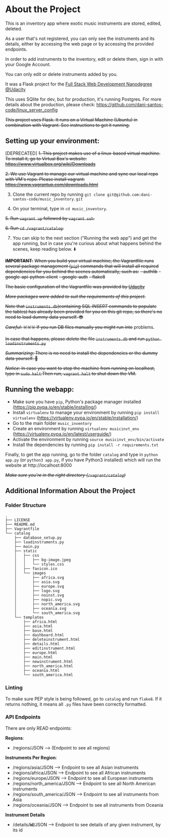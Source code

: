 # About the Project
This is an inventory app where exotic music instruments are stored, edited, deleted.

As a user that's not registered, you can only see the instruments and its details,
either by accessing the web page or by accessing the provided endpoints.

In order to add instruments to the inventory, edit or delete them, sign in with your Google Account.

You can only edit or delete instruments added by you.

It was a Flask project for the [Full Stack Web Development
Nanodegree @Udacity](https://eu.udacity.com/course/full-stack-web-developer-nanodegree--nd004)

This uses SQlite for dev, but for production, it's running Postgres. For more details about the production, please check: https://github.com/dani-santos-code/linux_server_config

~~This project uses Flask. It runs on a Virtual Machine (Ubuntu) in combination with Vagrant. See instructions to get it running.~~

## Setting up your environment:
[DEPRECATED]
 ~~1. This project makes use of a linux-based virtual machine. To install it, go to Virtual Box's website: https://www.virtualbox.org/wiki/Downloads~~

~~2. We use Vagrant to manage our virtual machine and sync our local repo with VM's repo. Please install vagrant: https://www.vagrantup.com/downloads.html~~

3. Clone the current repo by running
`git clone git@github.com:dani-santos-code/music_inventory.git`

4. On your terminal, type in `cd music_inventory`.

~~5. Run `vagrant up` followed by `vagrant ssh`.~~

~~6. Run `cd /vagrant/catalog`.~~

7. You can skip to the next section ("Running the web app") and get the app running, but in case you're curious about what happens behind the scenes, keep reading below. ⬇️

~~**IMPORTANT**:~~
~~When you build your virtual machine, the Vagrantfile runs several package management (`pip`) commands that will install all required dependencies for you behind the scenes automatically, such as:~~
~~- authlib~~
~~- google-api-python-client~~
~~- google-auth~~
~~- flake8~~

~~The basic configuration of the Vagrantfile was provided by [Udacity](https://github.com/udacity/fullstack-nanodegree-vm)~~

~~*More packages were added to suit the requirements of this project.*~~

~~Note that `instruments.db`(containing SQL *INSERT* commands to populate the tables) has already been provided for you on this git repo, so there's no need to load dummy data yourself. 😎~~

~~*Careful*: ☠️☠️☠️ If you run DB files manually you might run into~~ problems.

~~In case that happens, please delete the file `instruments.db` and run `python loadinstruments.py`~~

~~*Summarizing*: There is no need to install the dependencies or the dummy data yourself. 🔆~~

~~*Notice*:  In case you want to stop the machine from running on localhost, type in `sudo halt`.Then run, `vagrant halt` to shut down the VM.~~

## Running the webapp:

- Make sure you have `pip`, Python's package manager installed (https://pip.pypa.io/en/stable/installing/)
- Install `virtualenv` to manage your environment by running `pip install virtualenv` (https://virtualenv.pypa.io/en/stable/installation/)
- Go to the main folder `music_inventory`
- Create an environment by running `virtualenv musicinvt_env` (https://virtualenv.pypa.io/en/latest/userguide/)
- Activate the environment by running `source musicinvt_env/bin/activate`
- Install the dependencies by running `pip install -r requirements.txt`
  
Finally, to get the app running, go to the folder `catalog` and type in `python app.py` (or `python3 app.py`, if you have Python3 installed) which will run the website at http://localhost:8000

~~*Make sure you're in the right directory (`/vagrant/catalog`)*~~

## Additional Information About the Project

### Folder Structure
```
.
├── LICENSE
├── README.md
├── Vagrantfile
└── catalog
    ├── database_setup.py
    ├── loadinstruments.py
    ├── main.py
    ├── static
    │   ├── css
    │   │   ├── bg-image.jpeg
    │   │   └── styles.css
    │   ├── favicon.ico
    │   └── images
    │       ├── africa.svg
    │       ├── asia.svg
    │       ├── europe.svg
    │       ├── logo.svg
    │       ├── noinst.svg
    │       ├── nopic.svg
    │       ├── north_america.svg
    │       ├── oceania.svg
    │       └── south_america.svg
    └── templates
        ├── africa.html
        ├── asia.html
        ├── base.html
        ├── dashboard.html
        ├── deleteinstrument.html
        ├── details.html
        ├── editinstrument.html
        ├── europe.html
        ├── main.html
        ├── newinstrument.html
        ├── north_america.html
        ├── oceania.html
        └── south_america.html
 ```

### Linting

To make sure PEP style is being followed, go to `catalog` and run `flake8`. If it returns nothing, it means all `.py` files have been correctly formatted.

### API Endpoints
There are only READ endpoints:

**Regions**:
- /regions/JSON  --> (Endpoint to see all regions)

**Instruments Per Region**:
- /regions/asia/JSON  --> Endpoint to see all Asian instruments
- /regions/africa/JSON --> Endpoint to see all African instruments
- /regions/europe/JSON --> Endpoint to see all European instruments
- /regions/north_america/JSON --> Endpoint to see all North American instruments
- /regions/south_america/JSON --> Endpoint to see all instruments from Asia
- /regions/oceania/JSON --> Endpoint to see all instruments from Oceania

**Instrument Details**
- /details/**id**/JSON --> Endpoint to see details of any given instrument, by its id
